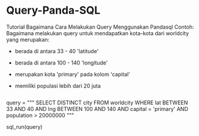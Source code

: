 # Query-Panda-SQL
Tutorial Bagaimana Cara Melakukan Query Menggunakan Pandasql
Contoh: <br>
Bagaimana melakukan query untuk mendapatkan kota-kota dari worldcity yang merupakan:
- berada di antara 33 - 40 'latitude'
- berada di antara 100 - 140 'longitude'
- merupakan kota 'primary' pada kolom 'capital'
- memiliki populasi lebih dari 20 juta

  ```Python
query = """
SELECT DISTINCT city
FROM worldcity
WHERE lat BETWEEN 33 AND 40
AND lng BETWEEN 100 AND 140
AND capital = 'primary'
AND population > 20000000
"""

sql_run(query)
  ```
